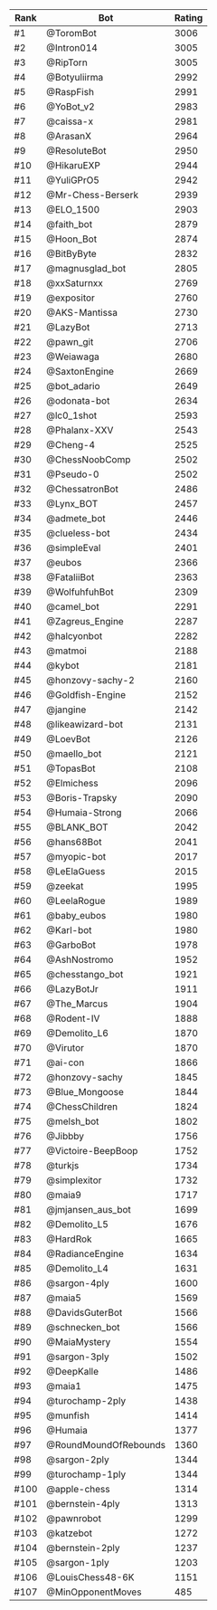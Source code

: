 Rank|Bot|Rating
---|---|---
#1|@ToromBot|3006
#2|@Intron014|3005
#3|@RipTorn|3005
#4|@Botyuliirma|2992
#5|@RaspFish|2991
#6|@YoBot_v2|2983
#7|@caissa-x|2981
#8|@ArasanX|2964
#9|@ResoluteBot|2950
#10|@HikaruEXP|2944
#11|@YuliGPrO5|2942
#12|@Mr-Chess-Berserk|2939
#13|@ELO_1500|2903
#14|@faith_bot|2879
#15|@Hoon_Bot|2874
#16|@BitByByte|2832
#17|@magnusglad_bot|2805
#18|@xxSaturnxx|2769
#19|@expositor|2760
#20|@AKS-Mantissa|2730
#21|@LazyBot|2713
#22|@pawn_git|2706
#23|@Weiawaga|2680
#24|@SaxtonEngine|2669
#25|@bot_adario|2649
#26|@odonata-bot|2634
#27|@lc0_1shot|2593
#28|@Phalanx-XXV|2543
#29|@Cheng-4|2525
#30|@ChessNoobComp|2502
#31|@Pseudo-0|2502
#32|@ChessatronBot|2486
#33|@Lynx_BOT|2457
#34|@admete_bot|2446
#35|@clueless-bot|2434
#36|@simpleEval|2401
#37|@eubos|2366
#38|@FataliiBot|2363
#39|@WolfuhfuhBot|2309
#40|@camel_bot|2291
#41|@Zagreus_Engine|2287
#42|@halcyonbot|2282
#43|@matmoi|2188
#44|@kybot|2181
#45|@honzovy-sachy-2|2160
#46|@Goldfish-Engine|2152
#47|@jangine|2142
#48|@likeawizard-bot|2131
#49|@LoevBot|2126
#50|@maello_bot|2121
#51|@TopasBot|2108
#52|@Elmichess|2096
#53|@Boris-Trapsky|2090
#54|@Humaia-Strong|2066
#55|@BLANK_BOT|2042
#56|@hans68Bot|2041
#57|@myopic-bot|2017
#58|@LeElaGuess|2015
#59|@zeekat|1995
#60|@LeelaRogue|1989
#61|@baby_eubos|1980
#62|@Karl-bot|1980
#63|@GarboBot|1978
#64|@AshNostromo|1952
#65|@chesstango_bot|1921
#66|@LazyBotJr|1911
#67|@The_Marcus|1904
#68|@Rodent-IV|1888
#69|@Demolito_L6|1870
#70|@Virutor|1870
#71|@ai-con|1866
#72|@honzovy-sachy|1845
#73|@Blue_Mongoose|1844
#74|@ChessChildren|1824
#75|@melsh_bot|1802
#76|@Jibbby|1756
#77|@Victoire-BeepBoop|1752
#78|@turkjs|1734
#79|@simplexitor|1732
#80|@maia9|1717
#81|@jmjansen_aus_bot|1699
#82|@Demolito_L5|1676
#83|@HardRok|1665
#84|@RadianceEngine|1634
#85|@Demolito_L4|1631
#86|@sargon-4ply|1600
#87|@maia5|1569
#88|@DavidsGuterBot|1566
#89|@schnecken_bot|1566
#90|@MaiaMystery|1554
#91|@sargon-3ply|1502
#92|@DeepKalle|1486
#93|@maia1|1475
#94|@turochamp-2ply|1438
#95|@munfish|1414
#96|@Humaia|1377
#97|@RoundMoundOfRebounds|1360
#98|@sargon-2ply|1344
#99|@turochamp-1ply|1344
#100|@apple-chess|1314
#101|@bernstein-4ply|1313
#102|@pawnrobot|1299
#103|@katzebot|1272
#104|@bernstein-2ply|1237
#105|@sargon-1ply|1203
#106|@LouisChess48-6K|1151
#107|@MinOpponentMoves|485
